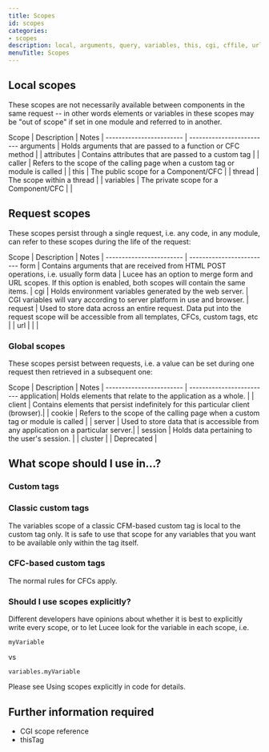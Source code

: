 ```yaml
---
title: Scopes
id: scopes
categories:
- scopes
description: local, arguments, query, variables, this, cgi, cffile, url, form, cookie, client, thread, caller, request
menuTitle: Scopes
---
```


## Local scopes ##

These scopes are not necessarily available between components in the same request -- in other words elements or variables in these scopes may be "out of scope" if set in one module and referred to in another.

Scope      |                    Description                                                   | Notes |
------------------------   | -------------------------
arguments  |  	Holds arguments that are passed to a function or CFC method                   |        |
attributes |    Contains attributes that are passed to a custom tag                           |        |
caller     |    Refers to the scope of the calling page when a custom tag or module is called |        |
this       |  The public scope for a Component/CFC                                                                                |        |
thread     | The scope within a thread                                                                                 |        |
variables  |  The private scope for a Component/CFC |        |

## Request scopes ##

These scopes persist through a single request, i.e. any code, in any module, can refer to these scopes during the life of the request:

Scope      |                    Description                                                   | Notes |
------------------------   | -------------------------
form       |  	Contains arguments that are received from HTML POST operations, i.e. usually form data | Lucee has an option to merge form and URL scopes. If this option is enabled, both scopes will contain the same items. |
cgi        |    Holds environment variables generated by the web server. |  CGI variables will vary according to server platform in use and browser. |
request    |   Used to store data across an entire request. Data put into the request scope will be accessible from all templates, CFCs, custom tags, etc |        |
url       |                   |        |

### Global scopes ###

These scopes persist between requests, i.e. a value can be set during one request then retrieved in a subsequent one:

Scope      |                    Description                                                   | Notes |
------------------------   | -------------------------
application|  	Holds elements that relate to the application as a whole.                     |        |
client     |   Contains elements that persist indefinitely for this particular client (browser).|        |
cookie     |    Refers to the scope of the calling page when a custom tag or module is called |        |
server     |    Used to store data that is accessible from any application on a particular server.|        |
session    |     Holds data pertaining to the user's session. |        |
cluster    |                                                                                  |    Deprecated |

## What scope should I use in...? ##

### Custom tags ###

### Classic custom tags ###

The variables scope of a classic CFM-based custom tag is local to the custom tag only. It is safe to use that scope for any variables that you want to be available only within the tag itself.

### CFC-based custom tags ###

The normal rules for CFCs apply.

### Should I use scopes explicitly? ###

Different developers have opinions about whether it is best to explicitly write every scope, or to let Lucee look for the variable in each scope, i.e.

```lucee
myVariable
```

vs

```lucee
variables.myVariable
```

Please see Using scopes explicitly in code for details.

## Further information required ##

* CGI scope reference
* thisTag
